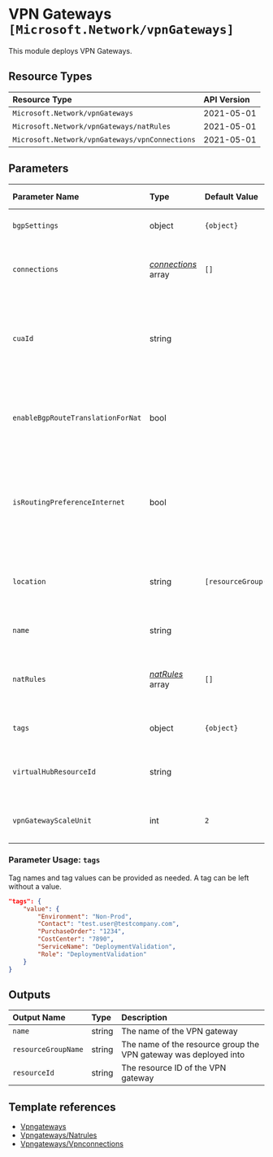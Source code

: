 # VPN Gateways `[Microsoft.Network/vpnGateways]`

This module deploys VPN Gateways.

## Resource Types

| Resource Type | API Version |
| :-- | :-- |
| `Microsoft.Network/vpnGateways` | 2021-05-01 |
| `Microsoft.Network/vpnGateways/natRules` | 2021-05-01 |
| `Microsoft.Network/vpnGateways/vpnConnections` | 2021-05-01 |

## Parameters

| Parameter Name | Type | Default Value | Possible Values | Description |
| :-- | :-- | :-- | :-- | :-- |
| `bgpSettings` | object | `{object}` |  | Optional. BGP settings details. |
| `connections` | _[connections](connections/readme.md)_ array | `[]` |  | Optional. The connections to create in the VPN gateway |
| `cuaId` | string |  |  | Optional. Customer Usage Attribution ID (GUID). This GUID must be previously registered |
| `enableBgpRouteTranslationForNat` | bool |  |  | Optional. Enable BGP routes translation for NAT on this VPNGateway. |
| `isRoutingPreferenceInternet` | bool |  |  | Optional. Enable Routing Preference property for the Public IP Interface of the VPNGateway. |
| `location` | string | `[resourceGroup().location]` |  | Optional. Location where all resources will be created. |
| `name` | string |  |  | Required. Name of the VPN gateway |
| `natRules` | _[natRules](natRules/readme.md)_ array | `[]` |  | Optional. List of all the NAT Rules to associate with the gateway. |
| `tags` | object | `{object}` |  | Optional. Tags of the resource. |
| `virtualHubResourceId` | string |  |  | Optional. The resource ID of a virtual Hub to connect to |
| `vpnGatewayScaleUnit` | int | `2` |  | Optional. The scale unit for this VPN gateway. |


### Parameter Usage: `tags`

Tag names and tag values can be provided as needed. A tag can be left without a value.

```json
"tags": {
    "value": {
        "Environment": "Non-Prod",
        "Contact": "test.user@testcompany.com",
        "PurchaseOrder": "1234",
        "CostCenter": "7890",
        "ServiceName": "DeploymentValidation",
        "Role": "DeploymentValidation"
    }
}
```

## Outputs

| Output Name | Type | Description |
| :-- | :-- | :-- |
| `name` | string | The name of the VPN gateway |
| `resourceGroupName` | string | The name of the resource group the VPN gateway was deployed into |
| `resourceId` | string | The resource ID of the VPN gateway |

## Template references

- [Vpngateways](https://docs.microsoft.com/en-us/azure/templates/Microsoft.Network/2021-05-01/vpnGateways)
- [Vpngateways/Natrules](https://docs.microsoft.com/en-us/azure/templates/Microsoft.Network/2021-05-01/vpnGateways/natRules)
- [Vpngateways/Vpnconnections](https://docs.microsoft.com/en-us/azure/templates/Microsoft.Network/2021-05-01/vpnGateways/vpnConnections)
